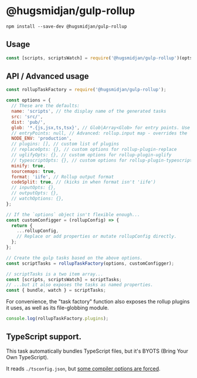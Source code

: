 # @hugsmidjan/gulp-rollup

```
npm install --save-dev @hugsmidjan/gulp-rollup
```

## Usage

```js
const [scripts, scriptsWatch] = require('@hugsmidjan/gulp-rollup')(opts);
```

## API / Advanced usage

```js
const rollupTaskFactory = require('@hugsmidjan/gulp-rollup');

const options = {
  // These are the defaults:
  name: 'scripts', // the display name of the generated tasks
  src: 'src/',
  dist: 'pub/',
  glob: '*.{js,jsx,ts,tsx}', // Glob|Array<Glob> for entry points. Use '!' prefix to ignore
  // entryPoints: null, // Advanced: rollup.input map - overrides the `glob` option
  NODE_ENV: 'production',
  // plugins: [], // custom list of plugins
  // replaceOpts: {}, // custom options for rollup-plugin-replace
  // uglifyOpts: {}, // custom options for rollup-plugin-uglify
  // typescriptOpts: {}, // custom options for rollup-plugin-typescript2
  minify: true,
  sourcemaps: true,
  format: 'iife', // Rollup output format
  codeSplit: true, // (kicks in when format isn't 'iife')
  // inputOpts: {},
  // outputOpts: {},
  // watchOptions: {},
};

// If the `options` object isn't flexible enough...
const customConfigger = (rollupConfig) => {
  return {
    ...rollupConfig,
    // Replace or add properties or mutate rollupConfig directly.
  };
};

// Create the gulp tasks based on the above options.
const scriptTasks = rollupTaskFactory(options, customConfigger);

// scriptTasks is a two item array...
const [scripts, scriptsWatch] = scriptTasks;
// ...but it also exposes the tasks as named properties.
const { bundle, watch } = scriptTasks;
```

For convenience, the "task factory" function also exposes the rollup plugins
it uses, as well as its file-globbing module.

```js
console.log(rollupTaskFactory.plugins);
```

## TypeScript support.

This task automatically bundles TypeScript files, but it's BYOTS (Bring Your Own TypeScript).

It reads `./tsconfig.json`, but [some compiler options are forced](https://www.npmjs.com/package/rollup-plugin-typescript2#some-compiler-options-are-forced).

